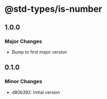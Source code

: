 # @std-types/is-number

## 1.0.0

### Major Changes

- Bump to first major version

## 0.1.0

### Minor Changes

- d80b392: Initial version

